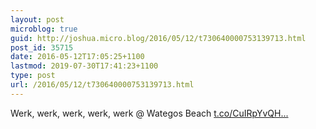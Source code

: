 ```yaml
---
layout: post
microblog: true
guid: http://joshua.micro.blog/2016/05/12/t730640000753139713.html
post_id: 35715
date: 2016-05-12T17:05:25+1100
lastmod: 2019-07-30T17:41:23+1100
type: post
url: /2016/05/12/t730640000753139713.html
---
```

Werk, werk, werk, werk, werk @ Wategos Beach [t.co/CuIRpYvQH...](https://t.co/CuIRpYvQHI)
